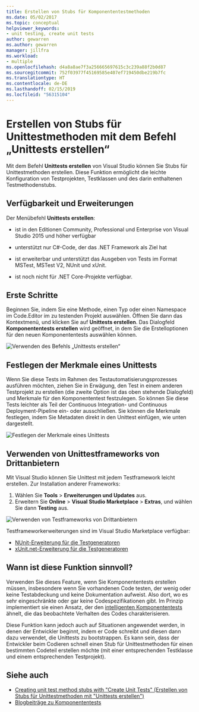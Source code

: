 ```yaml
---
title: Erstellen von Stubs für Komponententestmethoden
ms.date: 05/02/2017
ms.topic: conceptual
helpviewer_keywords:
- unit testing, create unit tests
author: gewarren
ms.author: gewarren
manager: jillfra
ms.workload:
- multiple
ms.openlocfilehash: d4a8a8ae7f3a256665697615c3c239a88f2b0d87
ms.sourcegitcommit: 752f03977f45169585e407ef719450dbe219b7fc
ms.translationtype: HT
ms.contentlocale: de-DE
ms.lasthandoff: 02/15/2019
ms.locfileid: "56315104"
---
```

# <a name="create-unit-test-method-stubs-with-the-create-unit-tests-command"></a>Erstellen von Stubs für Unittestmethoden mit dem Befehl „Unittests erstellen“

Mit dem Befehl **Unittests erstellen** von Visual Studio können Sie Stubs für Unittestmethoden erstellen. Diese Funktion ermöglicht die leichte Konfiguration von Testprojekten, Testklassen und des darin enthaltenen Testmethodenstubs.

## <a name="availability-and-extensions"></a>Verfügbarkeit und Erweiterungen

Der Menübefehl **Unittests erstellen**:

* ist in den Editionen Community, Professional und Enterprise von Visual Studio 2015 und höher verfügbar

* unterstützt nur C#-Code, der das .NET Framework als Ziel hat

* ist erweiterbar und unterstützt das Ausgeben von Tests im Format MSTest, MSTest V2, NUnit und xUnit.

* ist noch nicht für .NET Core-Projekte verfügbar.

## <a name="get-started"></a>Erste Schritte

Beginnen Sie, indem Sie eine Methode, einen Typ oder einen Namespace im Code.Editor im zu testenden Projekt auswählen. Öffnen Sie dann das Kontextmenü, und klicken Sie auf **Unittests erstellen**. Das Dialogfeld **Komponententests erstellen** wird geöffnet, in dem Sie die Erstelloptionen für den neuen Komponententests auswählen können.

![Verwenden des Befehls „Unittests erstellen“](media/createunittestcommand.png)

## <a name="setting-unit-test-traits"></a>Festlegen der Merkmale eines Unittests

Wenn Sie diese Tests im Rahmen des Testautomatisierungsprozesses ausführen möchten, ziehen Sie in Erwägung, den Test in einem anderen Testprojekt zu erstellen (die zweite Option ist das oben stehende Dialogfeld) und Merkmale für den Komponententest festzulegen. So können Sie diese Tests leichter als Teil der Continuous Integration- und Continuous Deployment-Pipeline ein- oder ausschließen. Sie können die Merkmale festlegen, indem Sie Metadaten direkt in den Unittest einfügen, wie unten dargestellt.

![Festlegen der Merkmale eines Unittests](media/createunittest.png)

## <a name="using-third-party-unit-test-frameworks"></a>Verwenden von Unittestframeworks von Drittanbietern

Mit Visual Studio können Sie Unittest mit jedem Testframework leicht erstellen. Zur Installation anderer Frameworks:

1. Wählen Sie **Tools** > **Erweiterungen und Updates** aus.
2. Erweitern Sie **Online** > **Visual Studio Marketplace** > **Extras**, und wählen Sie dann **Testing** aus.

![Verwenden von Testframeworks von Drittanbietern](media/createunittestfx.png)

Testframeworkerweiterungen sind im Visual Studio Marketplace verfügbar:

* [NUnit-Erweiterung für die Testgeneratoren](https://marketplace.visualstudio.com/items?itemName=NUnitDevelopers.TestGeneratorNUnitextension)
* [xUnit.net-Erweiterung für die Testgeneratoren](https://marketplace.visualstudio.com/items?itemName=BradWilson.xUnitnetTestExtensions)

## <a name="when-should-i-use-this-feature"></a>Wann ist diese Funktion sinnvoll?

Verwenden Sie dieses Feature, wenn Sie Komponententests erstellen müssen, insbesondere wenn Sie vorhandenen Code testen, der wenig oder keine Testabdeckung und keine Dokumentation aufweist. Also dort, wo es sehr eingeschränkte oder gar keine Codespezifikationen gibt. Im Prinzip implementiert sie einen Ansatz, der den [intelligenten Komponententests](https://devblogs.microsoft.com/devops/introducing-smart-unit-tests/) ähnelt, die das beobachtete Verhalten des Codes charakterisieren.

Diese Funktion kann jedoch auch auf Situationen angewendet werden, in denen der Entwickler beginnt, indem er Code schreibt und diesen dann dazu verwendet, die Unittests zu bootstrappen. Es kann sein, dass der Entwickler beim Codieren schnell einen Stub für Unittestmethoden für einen bestimmten Codeteil erstellen möchte (mit einer entsprechenden Testklasse und einem entsprechenden Testprojekt).

## <a name="see-also"></a>Siehe auch

- [Creating unit test method stubs with "Create Unit Tests" (Erstellen von Stubs für Unittestmethoden mit "Unittests erstellen")](https://devblogs.microsoft.com/devops/creating-unit-test-method-stubs-with-create-unit-tests/)
- [Blogbeiträge zu Komponententests](https://devblogs.microsoft.com/devops/?s=unit+testing)
